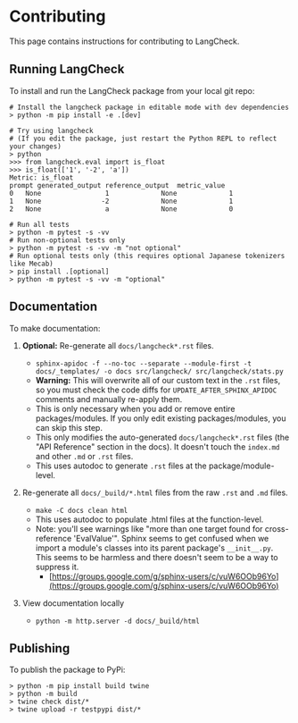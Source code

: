 # Contributing

This page contains instructions for contributing to LangCheck.

## Running LangCheck

To install and run the LangCheck package from your local git repo:

```text
# Install the langcheck package in editable mode with dev dependencies
> python -m pip install -e .[dev]

# Try using langcheck
# (If you edit the package, just restart the Python REPL to reflect your changes)
> python
>>> from langcheck.eval import is_float
>>> is_float(['1', '-2', 'a'])
Metric: is_float
prompt generated_output reference_output  metric_value
0   None                1             None             1
1   None               -2             None             1
2   None                a             None             0

# Run all tests
> python -m pytest -s -vv
# Run non-optional tests only
> python -m pytest -s -vv -m "not optional"
# Run optional tests only (this requires optional Japanese tokenizers like Mecab)
> pip install .[optional]
> python -m pytest -s -vv -m "optional"
```

## Documentation

To make documentation:

1. **Optional:** Re-generate all `docs/langcheck*.rst` files.
   - `sphinx-apidoc -f --no-toc --separate --module-first -t docs/_templates/ -o docs src/langcheck/ src/langcheck/stats.py`
   - **Warning:** This will overwrite all of our custom text in the `.rst` files, so you must check the code diffs for `UPDATE_AFTER_SPHINX_APIDOC` comments and manually re-apply them.
   - This is only necessary when you add or remove entire packages/modules. If you only edit existing packages/modules, you can skip this step.
   - This only modifies the auto-generated `docs/langcheck*.rst` files (the "API Reference" section in the docs). It doesn't touch the `index.md` and other `.md` or `.rst` files.
   - This uses autodoc to generate `.rst` files at the package/module-level.

2. Re-generate all `docs/_build/*.html` files from the raw `.rst` and `.md` files.
    - `make -C docs clean html`
    - This uses autodoc to populate .html files at the function-level.
    - Note: you'll see warnings like "more than one target found for cross-reference 'EvalValue'". Sphinx seems to get confused when we import a module's classes into its parent package's `__init__.py`. This seems to be harmless and there doesn't seem to be a way to suppress it.
        - [https://groups.google.com/g/sphinx-users/c/vuW6OOb96Yo](https://groups.google.com/g/sphinx-users/c/vuW6OOb96Yo)

3. View documentation locally
    - `python -m http.server -d docs/_build/html`

## Publishing

To publish the package to PyPi:

```text
> python -m pip install build twine
> python -m build
> twine check dist/*
> twine upload -r testpypi dist/*
```
